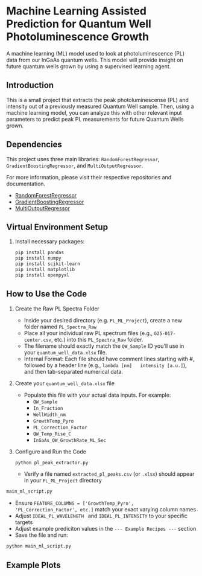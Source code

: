# Machine Learning Assisted Prediction for Quantum Well Photoluminescence Growth
A machine learning (ML) model used to look at photoluminescence (PL) data from our InGaAs quantum wells. This model will provide insight on future quantum wells grown by using a supervised learning agent.

## Introduction
This is a small project that extracts the peak photoluminescense (PL) and intensity out of a previously measured Quantum Well sample. Then, using a machine learning model, you can analyze this with other relevant input parameters to predict peak PL measurements for future Quantum Wells grown.

## Dependencies 
This project uses three main libraries: `RandomForestRegressor`, `GradientBoostingRegressor`, and `MultiOutputRegressor`.

For more information, please visit their respective repositories and documentation.
- [RandomForestRegressor](https://scikit-learn.org/stable/modules/generated/sklearn.ensemble.RandomForestRegressor.html)
- [GradientBoostingRegressor](https://scikit-learn.org/stable/modules/generated/sklearn.ensemble.GradientBoostingRegressor.html)
- [MultiOutputRegressor](https://scikit-learn.org/stable/modules/generated/sklearn.multioutput.MultiOutputRegressor.html)

## Virtual Environment Setup
1. Install necessary packages:
   ```bash
   pip install pandas
   pip install numpy
   pip install scikit-learn
   pip install matplotlib
   pip install openpyxl
   ```
## How to Use the Code
1. Create the Raw PL Spectra Folder
   - Inside your desired directory (e.g. `PL_ML_Project`), create a new folder named `PL_Spectra_Raw`
   - Place all your individual raw PL spectrum files (e.g., `G25-017-center.csv`, etc.) into this `PL_Spectra_Raw` folder.
   - The filename should exactly match the `QW_Sample` ID you'll use in your `quantum_well_data.xlsx` file.
   - Internal Format: Each file should have comment lines starting with #, followed by a header line (e.g., `lambda [nm]   intensity [a.u.]`), and then tab-separated numerical data.

2. Create your `quantum_well_data.xlsx` file
   - Populate this file with your actual data inputs. For example:
       - `QW_Sample`
       - `In_Fraction`
       - `WellWidth_nm`
       - `GrowthTemp_Pyro`
       - `PL_Correction_Factor`
       - `QW_Temp_Rise_C`
       - `InGaAs_QW_GrowthRate_ML_Sec`

3. Configure and Run the Code
   ```bash
   python pl_peak_extractor.py
   ```
   - Verify a file named `extracted_pl_peaks.csv` (or `.xlsx`) should appear in your `PL_ML_Project` directory

  ```bash
  main_ml_script.py
  ```
  - Ensure `FEATURE_COLUMNS = ['GrowthTemp_Pyro', 'PL_Correction_Factor', etc.]` match your exact varying column names
  - Adjust `IDEAL_PL_WAVELENGTH ` and `IDEAL_PL_INTENSITY` to your specific targets
  - Adjust example prediciton values in the `--- Example Recipes ---` section
  - Save the file and run:
  ```bash
  python main_ml_script.py
  ```
## Example Plots
   

